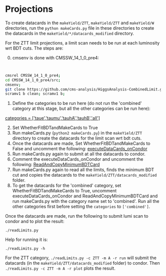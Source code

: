 # Projections

To create datacards in the `makeYield/ZTT`, `makeYield/ZTT` and `makeYield/W` directories, run the `python makeCards.py` file in these directories to create the datacards in the `makeYield/*/datacards_modified` directory.

For the ZTT limit projections, a limit scan needs to be run at each luminosity wrt BDT cuts. The steps are:



0) cmsenv is done with CMSSW_14_1_0_pre4:
```sh


cmsrel CMSSW_14_1_0_pre4;
cd CMSSW_14_1_0_pre4/src;
cmsenv;
git clone https://github.com/cms-analysis/HiggsAnalysis-CombinedLimit.git HiggsAnalysis/CombinedLimit;
scramv1 b clean; scramv1 b;

```


1) Define the categories to be run here (do not run the 'combined' category at this stage, but all the other categories can be run here):

[categories = ['taue','taumu','tauhA','tauhB','all']](https://github.com/T3MuAnalysisTools/Projections/blob/cb5efdac12f291e91bc00f29275c390868a90af3/makeYield/ZTT/makeCards.py#L486)

2) Set WhetherFitBDTandMakeCards to True
3) Run makeCards.py (`python2 makeCards.py`) in the `makeYield/ZTT` directory to create the datacards for the limit scan wrt bdt cuts.
4) Once the datacards are made, Set WhetherFitBDTandMakeCards to False and uncomment the following:
[executeDataCards_onCondor](https://github.com/T3MuAnalysisTools/Projections/blob/cb5efdac12f291e91bc00f29275c390868a90af3/makeYield/ZTT/makeCards.py#L537) 
5) Run makeCards.py again to submit at all the datacards to condor.
6) Comment the executeDataCards_onCondor and uncomment the following:
[ReadAndCopyMinimumBDTCard](https://github.com/T3MuAnalysisTools/Projections/blob/cb5efdac12f291e91bc00f29275c390868a90af3/makeYield/ZTT/makeCards.py#L538)
7) Run makeCards.py again to read all the limits, finds the minimum BDT cut and copies the datacards to the `makeYield/ZTT/datacards_modified` folder.
8) To get the datacards for the 'combined' category, set WhetherFitBDTandMakeCards to True, uncomment executeDataCards_onCondor and ReadAndCopyMinimumBDTCard and run makeCards.py with the category name set to 'combined'. Run all the other categories first before setting the `categories` to `['combined']`.

Once the datacards are made, run the following to submit lumi scan to condor and to plot the result:

~~~
./readLimits.py
~~~

Help for running it is:

~~~
./readLimits.py -h
~~~

For the ZTT category, `./readLimits.py -c ZTT -m A -r run` will submit the datacards (in the `makeYield/ZTT/datacards_modified` folder) to condor. Then `./readLimits.py -c ZTT -m A -r plot` plots the result.
